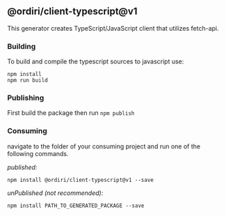 ## @ordiri/client-typescript@v1

This generator creates TypeScript/JavaScript client that utilizes fetch-api.

### Building

To build and compile the typescript sources to javascript use:
```
npm install
npm run build
```

### Publishing

First build the package then run ```npm publish```

### Consuming

navigate to the folder of your consuming project and run one of the following commands.

_published:_

```
npm install @ordiri/client-typescript@v1 --save
```

_unPublished (not recommended):_

```
npm install PATH_TO_GENERATED_PACKAGE --save
